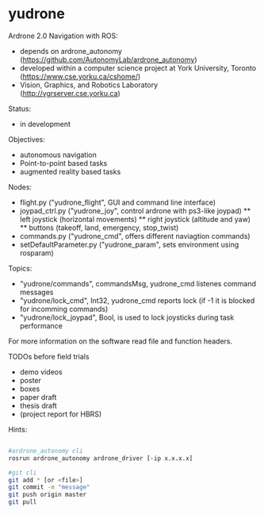 yudrone
=======

Ardrone 2.0 Navigation with ROS:
* depends on ardrone_autonomy (https://github.com/AutonomyLab/ardrone_autonomy)
* developed within a computer science project at York University, Toronto (https://www.cse.yorku.ca/cshome/)
* Vision, Graphics, and Robotics Laboratory (http://vgrserver.cse.yorku.ca)

Status:
* in development

Objectives:
* autonomous navigation
* Point-to-point based tasks
* augmented reality based tasks

Nodes:
* flight.py ("yudrone_flight", GUI and command line interface)
* joypad_ctrl.py ("yudrone_joy", control ardrone with ps3-like joypad)
** left joystick (horizontal movements)
** right joystick (altitude and yaw)
** buttons (takeoff, land, emergency, stop_twist)
* commands.py ("yudrone_cmd", offers different naviagtion commands)
* setDefaultParameter.py ("yudrone_param", sets environment using rosparam)

Topics:
* "yudrone/commands", commandsMsg, yudrone_cmd listenes command messages
* "yudrone/lock_cmd", Int32, yudrone_cmd reports lock (if -1 it is blocked for incomming commands)
* "yudrone/lock_joypad", Bool, is used to lock joysticks during task performance

For more information on the software read file and function headers.

TODOs before field trials
* demo videos
* poster
* boxes
* paper draft
* thesis draft
* (project report for HBRS)

Hints:
```sh

#ardrone_autonomy cli
rosrun ardrone_autonomy ardrone_driver [-ip x.x.x.x]

#git cli
git add * [or <file>]
git commit -m "message"
git push origin master
git pull
```